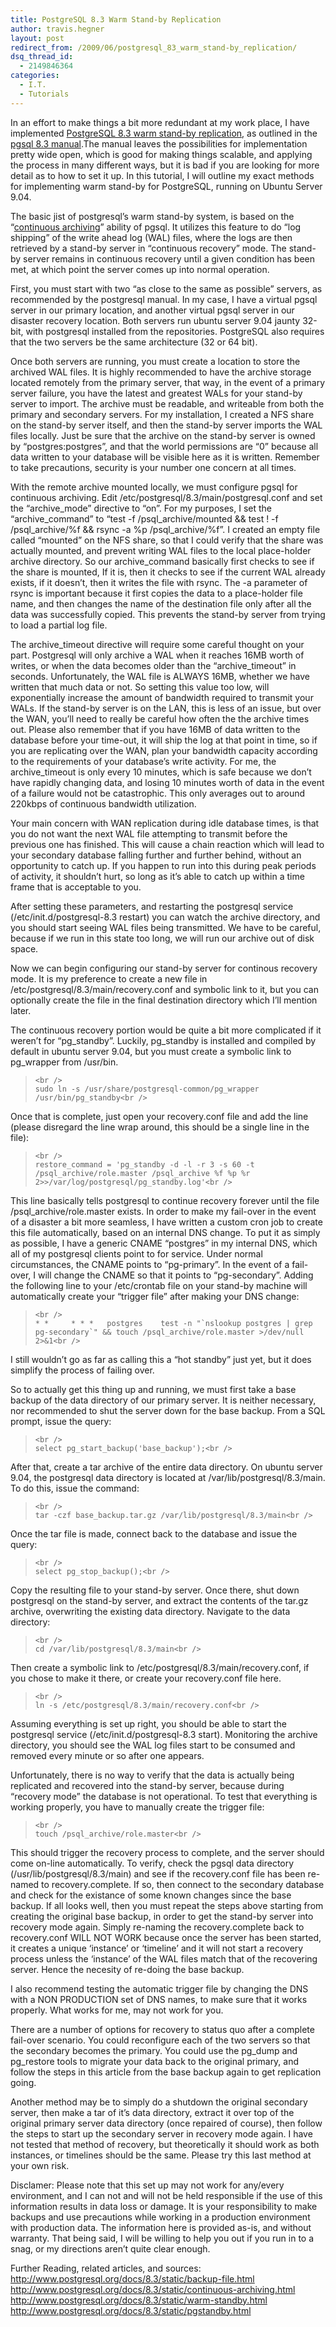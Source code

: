 ```yaml
---
title: PostgreSQL 8.3 Warm Stand-by Replication
author: travis.hegner
layout: post
redirect_from: /2009/06/postgresql_83_warm_stand-by_replication/
dsq_thread_id:
  - 2149846364
categories:
  - I.T.
  - Tutorials
---
```

In an effort to make things a bit more redundant at my work place, I have implemented [PostgreSQL 8.3 warm stand-by replication][1], as outlined in the [pgsql 8.3 manual][2].The manual leaves the possibilities for implementation pretty wide open, which is good for making things scalable, and applying the process in many different ways, but it is bad if you are looking for more detail as to how to set it up. In this tutorial, I will outline my exact methods for implementing warm stand-by for PostgreSQL, running on Ubuntu Server 9.04.

The basic jist of postgresql&#8217;s warm stand-by system, is based on the &#8220;[continuous archiving][3]&#8221; ability of pgsql. It utilizes this feature to do &#8220;log shipping&#8221; of the write ahead log (WAL) files, where the logs are then retrieved by a stand-by server in &#8220;continuous recovery&#8221; mode. The stand-by server remains in continuous recovery until a given condition has been met, at which point the server comes up into normal operation.

First, you must start with two &#8220;as close to the same as possible&#8221; servers, as recommended by the postgresql manual. In my case, I have a virtual pgsql server in our primary location, and another virtual pgsql server in our disaster recovery location. Both servers run ubuntu server 9.04 jaunty 32-bit, with postgresql installed from the repositories. PostgreSQL also requires that the two servers be the same architecture (32 or 64 bit).

Once both servers are running, you must create a location to store the archived WAL files. It is highly recommended to have the archive storage located remotely from the primary server, that way, in the event of a primary server failure, you have the latest and greatest WALs for your stand-by server to import. The archive must be readable, and writeable from both the primary and secondary servers. For my installation, I created a NFS share on the stand-by server itself, and then the stand-by server imports the WAL files locally. Just be sure that the archive on the stand-by server is owned by &#8220;postgres:postgres&#8221;, and that the world permissions are &#8220;0&#8221; because all data written to your database will be visible here as it is written. Remember to take precautions, security is your number one concern at all times.

With the remote archive mounted locally, we must configure pgsql for continuous archiving. Edit /etc/postgresql/8.3/main/postgresql.conf and set the &#8220;archive\_mode&#8221; directive to &#8220;on&#8221;. For my purposes, I set the &#8220;archive\_command&#8221; to &#8220;test -f /psql\_archive/mounted && test ! -f /psql\_archive/%f && rsync -a %p /psql\_archive/%f&#8221;. I created an empty file called &#8220;mounted&#8221; on the NFS share, so that I could verify that the share was actually mounted, and prevent writing WAL files to the local place-holder archive directory. So our archive\_command basically first checks to see if the share is mounted, If it is, then it checks to see if the current WAL already exists, if it doesn&#8217;t, then it writes the file with rsync. The -a parameter of rsync is important because it first copies the data to a place-holder file name, and then changes the name of the destination file only after all the data was successfully copied. This prevents the stand-by server from trying to load a partial log file.

The archive\_timeout directive will require some careful thought on your part. Postgresql will only archive a WAL when it reaches 16MB worth of writes, or when the data becomes older than the &#8220;archive\_timeout&#8221; in seconds. Unfortunately, the WAL file is ALWAYS 16MB, whether we have written that much data or not. So setting this value too low, will exponentially increase the amount of bandwidth required to transmit your WALs. If the stand-by server is on the LAN, this is less of an issue, but over the WAN, you&#8217;ll need to really be careful how often the the archive times out. Please also remember that if you have 16MB of data written to the database before your time-out, it will ship the log at that point in time, so if you are replicating over the WAN, plan your bandwidth capacity according to the requirements of your database&#8217;s write activity. For me, the archive_timeout is only every 10 minutes, which is safe because we don&#8217;t have rapidly changing data, and losing 10 minutes worth of data in the event of a failure would not be catastrophic. This only averages out to around&nbsp; 220kbps of continuous bandwidth utilization.

Your main concern with WAN replication during idle database times, is that you do not want the next WAL file attempting to transmit before the previous one has finished. This will cause a chain reaction which will lead to your secondary database falling further and further behind, without an opportunity to catch up. If you happen to run into this during peak periods of activity, it shouldn&#8217;t hurt, so long as it&#8217;s able to catch up within a time frame that is acceptable to you.

After setting these parameters, and restarting the postgresql service (/etc/init.d/postgresql-8.3 restart) you can watch the archive directory, and you should start seeing WAL files being transmitted. We have to be careful, because if we run in this state too long, we will run our archive out of disk space.

Now we can begin configuring our stand-by server for continous recovery mode. It is my preference to create a new file in /etc/postgresql/8.3/main/recovery.conf and symbolic link to it, but you can optionally create the file in the final destination directory which I&#8217;ll mention later.

The continuous recovery portion would be quite a bit more complicated if it weren&#8217;t for &#8220;pg\_standby&#8221;. Luckily, pg\_standby is installed and compiled by default in ubuntu server 9.04, but you must create a symbolic link to pg_wrapper from /usr/bin.

<blockquote class="code">
  <p>
    <code>&lt;br />
sudo ln -s /usr/share/postgresql-common/pg_wrapper /usr/bin/pg_standby&lt;br />
</code>
  </p>
</blockquote>

Once that is complete, just open your recovery.conf file and add the line (please disregard the line wrap around, this should be a single line in the file):

<blockquote class="code">
  <p>
    <code>&lt;br />
restore_command = 'pg_standby -d -l -r 3 -s 60 -t /psql_archive/role.master /psql_archive %f %p %r 2&gt;&gt;/var/log/postgresql/pg_standby.log'&lt;br />
</code>
  </p>
</blockquote>

This line basically tells postgresql to continue recovery forever until the file /psql_archive/role.master exists. In order to make my fail-over in the event of a disaster a bit more seamless, I have written a custom cron job to create this file automatically, based on an internal DNS change. To put it as simply as possible, I have a generic CNAME &#8220;postgres&#8221; in my internal DNS, which all of my postgresql clients point to for service. Under normal circumstances, the CNAME points to &#8220;pg-primary&#8221;. In the event of a fail-over, I will change the CNAME so that it points to &#8220;pg-secondary&#8221;. Adding the following line to your /etc/crontab file on your stand-by machine will automatically create your &#8220;trigger file&#8221; after making your DNS change:

<blockquote class="code">
  <p>
    <code>&lt;br />
* *     * * *   postgres    test -n "`nslookup postgres | grep pg-secondary`" && touch /psql_archive/role.master &gt;/dev/null 2&gt;&1&lt;br />
</code>
  </p>
</blockquote>

I still wouldn&#8217;t go as far as calling this a &#8220;hot standby&#8221; just yet, but it does simplify the process of failing over.

So to actually get this thing up and running, we must first take a base backup of the data directory of our primary server. It is neither necessary, nor recommended to shut the server down for the base backup. From a SQL prompt, issue the query:

<blockquote class="code">
  <p>
    <code>&lt;br />
select pg_start_backup('base_backup');&lt;br />
</code>
  </p>
</blockquote>

After that, create a tar archive of the entire data directory. On ubuntu server 9.04, the postgresql data directory is located at /var/lib/postgresql/8.3/main. To do this, issue the command:

<blockquote class="code">
  <p>
    <code>&lt;br />
tar -czf base_backup.tar.gz /var/lib/postgresql/8.3/main&lt;br />
</code>
  </p>
</blockquote>

Once the tar file is made, connect back to the database and issue the query:

<blockquote class="code">
  <p>
    <code>&lt;br />
select pg_stop_backup();&lt;br />
</code>
  </p>
</blockquote>

Copy the resulting file to your stand-by server. Once there, shut down postgresql on the stand-by server, and extract the contents of the tar.gz archive, overwriting the existing data directory. Navigate to the data directory:

<blockquote class="code">
  <p>
    <code>&lt;br />
cd /var/lib/postgresql/8.3/main&lt;br />
</code>
  </p>
</blockquote>

Then create a symbolic link to /etc/postgresql/8.3/main/recovery.conf, if you chose to make it there, or create your recovery.conf file here.

<blockquote class="code">
  <p>
    <code>&lt;br />
ln -s /etc/postgresql/8.3/main/recovery.conf&lt;br />
</code>
  </p>
</blockquote>

Assuming everything is set up right, you should be able to start the postgresql service (/etc/init.d/postgresql-8.3 start). Monitoring the archive directory, you should see the WAL log files start to be consumed and removed every minute or so after one appears.

Unfortunately, there is no way to verify that the data is actually being replicated and recovered into the stand-by server, because during &#8220;recovery mode&#8221; the database is not operational. To test that everything is working properly, you have to manually create the trigger file:

<blockquote class="code">
  <p>
    <code>&lt;br />
touch /psql_archive/role.master&lt;br />
</code>
  </p>
</blockquote>

This should trigger the recovery process to complete, and the server should come on-line automatically. To verify, check the pgsql data directory (/usr/lib/postgresql/8.3/main) and see if the recovery.conf file has been re-named to recovery.complete. If so, then connect to the secondary database and check for the existance of some known changes since the base backup. If all looks well, then you must repeat the steps above starting from creating the original base backup, in order to get the stand-by server into recovery mode again. Simply re-naming the recovery.complete back to recovery.conf WILL NOT WORK because once the server has been started, it creates a unique &#8216;instance&#8217; or &#8216;timeline&#8217; and it will not start a recovery process unless the &#8216;instance&#8217; of the WAL files match that of the recovering server. Hence the necesity of re-doing the base backup.

I also recommend testing the automatic trigger file by changing the DNS with a NON PRODUCTION set of DNS names, to make sure that it works properly. What works for me, may not work for you.

There are a number of options for recovery to status quo after a complete fail-over scenario. You could reconfigure each of the two servers so that the secondary becomes the primary. You could use the pg\_dump and pg\_restore tools to migrate your data back to the original primary, and follow the steps in this article from the base backup again to get replication going.

Another method may be to simply do a shutdown the original secondary server, then make a tar of it&#8217;s data directory, extract it over top of the original primary server data directory (once repaired of course), then follow the steps to start up the secondary server in recovery mode again. I have not tested that method of recovery, but theoretically it should work as both instances, or timelines should be the same. Please try this last method at your own risk.

Disclamer: Please note that this set up may not work for any/every environment, and I can not and will not be held responsible if the use of this information results in data loss or damage. It is your responsibility to make backups and use precautions while working in a production environment with production data. The information here is provided as-is, and without warranty. That being said, I will be willing to help you out if you run in to a snag, or my directions aren&#8217;t quite clear enough.

Further Reading, related articles, and sources:  
<http://www.postgresql.org/docs/8.3/static/backup-file.html>  
<http://www.postgresql.org/docs/8.3/static/continuous-archiving.html>  
<http://www.postgresql.org/docs/8.3/static/warm-standby.html>  
<http://www.postgresql.org/docs/8.3/static/pgstandby.html>

 [1]: http://www.postgresql.org/docs/8.3/static/warm-standby.html
 [2]: http://www.postgresql.org/docs/8.3/static/index.html
 [3]: http://www.postgresql.org/docs/8.3/static/continuous-archiving.html